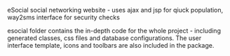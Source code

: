 
eSocial
social networking website - uses ajax and jsp for qiuck population, way2sms interface for security checks

esocial folder contains the in-depth code for the whole project - including generated classes, css files and database configurations. 
The user interface template, icons and toolbars are also included in the package.
